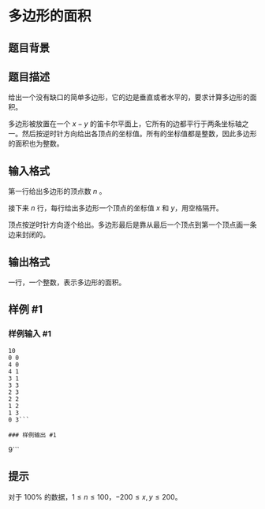 # 多边形的面积

## 题目背景



## 题目描述

给出一个没有缺口的简单多边形，它的边是垂直或者水平的，要求计算多边形的面积。

多边形被放置在一个 $x-y$ 的笛卡尔平面上，它所有的边都平行于两条坐标轴之一。然后按逆时针方向给出各顶点的坐标值。所有的坐标值都是整数，因此多边形的面积也为整数。

## 输入格式

第一行给出多边形的顶点数 $n$ 。

接下来 $n$ 行，每行给出多边形一个顶点的坐标值 $x$ 和 $y$，用空格隔开。

顶点按逆时针方向逐个给出。多边形最后是靠从最后一个顶点到第一个顶点画一条边来封闭的。

## 输出格式

一行，一个整数，表示多边形的面积。


## 样例 #1

### 样例输入 #1
```
10
0 0
4 0
4 1
3 1
3 3
2 3
2 2
1 2
1 3
0 3```

### 样例输出 #1

```
9```

## 提示

对于 $100\%$ 的数据，$1 \le n \le 100$，$-200 \le x,y \le 200$。
